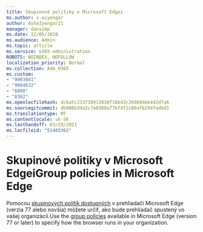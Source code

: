 ```yaml
---
title: Skupinové politiky v Microsoft Edgei
ms.author: v-aiyengar
author: AshaIyengar21
manager: dansimp
ms.date: 12/05/2020
ms.audience: Admin
ms.topic: article
ms.service: o365-administration
ROBOTS: NOINDEX, NOFOLLOW
localization_priority: Normal
ms.collection: Adm_O365
ms.custom:
- "9003841"
- "9004632"
- "6890"
- "8362"
ms.openlocfilehash: dc6a5c233736912030f16b43c269b9deb442dfa6
ms.sourcegitcommit: db908b3da2c7a6508a77bf4f2c80afb294fadbd1
ms.translationtype: MT
ms.contentlocale: sk-SK
ms.lasthandoff: 03/29/2021
ms.locfileid: "51403362"
---
```

# <a name="group-policies-in-microsoft-edge"></a><span data-ttu-id="d65d6-102">Skupinové politiky v Microsoft Edgei</span><span class="sxs-lookup"><span data-stu-id="d65d6-102">Group policies in Microsoft Edge</span></span>

<span data-ttu-id="d65d6-103">Pomocou [skupinových politík dostupných](https://go.microsoft.com/fwlink/?linkid=2134623) v prehliadači Microsoft Edge (verzia 77 alebo novšia) môžete určiť, ako bude prehliadač spustený vo vašej organizácii.</span><span class="sxs-lookup"><span data-stu-id="d65d6-103">Use the [group policies](https://go.microsoft.com/fwlink/?linkid=2134623) available in Microsoft Edge (version 77 or later) to specify how the browser runs in your organization.</span></span>